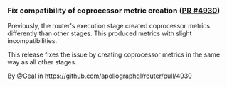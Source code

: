 ### Fix compatibility of coprocessor metric creation ([PR #4930](https://github.com/apollographql/router/pull/4930))

Previously, the router's execution stage created coprocessor metrics differently than other stages. This produced metrics with slight incompatibilities. 

This release fixes the issue by creating coprocessor metrics in the same way as all other stages.  

By [@Geal](https://github.com/Geal) in https://github.com/apollographql/router/pull/4930